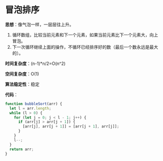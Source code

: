 # 冒泡排序

**思想**：像气泡一样，一层层往上升。

1. 循环数组，比较当前元素和下一个元素，如果当前元素比下一个元素大，向上冒泡。
2. 下一次循环继续上面的操作，不循环已经排序好的数（最后一个数永远是最大的）。

**时间复杂度**：(n-1)*n/2=O(n^2)

**空间复杂度**：O(1)

**算法稳定性**：稳定

**代码**：

```js
function bubbleSort(arr) {
  let l = arr.length;
  while (l > 0) {
    for (let j = 0; j < l - 1; j++) {
      if (arr[j] > arr[j + 1]) {
        [arr[j], arr[j + 1]] = [arr[j + 1], arr[j]];
      }
    }
    l--;
  }
  return arr;
}
```

